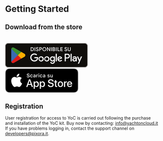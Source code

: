 # Getting Started

<!-- Visit the landing [website](https://yachtoncloud.it/). -->

## Download from the store

<div style="margin-top: 40px;"></div>

[![Google Play](./assets/badge-google-play-it.svg)](https://play.google.com/store/apps/details?id=it.pixora.sacs)
[![App Store](./assets/badge-app-store_black-it.svg)](https://apps.apple.com/it/app/sacs/id6479796101)

## Registration

User registration for access to YoC is carried out following the purchase and installation of the YoC kit. Buy now by contacting:
[info@yachtoncloud.it](mailto:info@yachtoncloud.it)
If you have problems logging in, contact the support channel on [developers@pixora.it](mailto:developers@pixora.it).